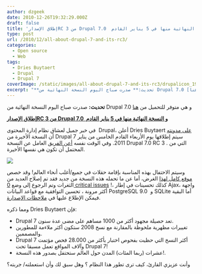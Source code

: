 ```yaml
---
author: dzgeek
date: 2010-12-26T19:32:29.000Z
draft: false
title: 'إطلاق الإصدارRC 3 من Drupal 7.0  و النسخة النهائية منها في 5 يناير القادم '
type: post
url: /2010/12/all-about-drupal-7-and-its-rc3/
categories:
  - Open source
  - Web
tags:
  - Dries Buytaert
  - Drupal
  - Drupal 7
coverImage: /static/images/all-about-drupal-7-and-its-rc3/drupalicon_193x220_2_0.png
excerpt: "**تحديث:** صدرت صباح اليوم النسخة النهائية من Drupal 7.0 و هي متوفر للتحميل من [هنا](http://drupal.org/drupal-7.0)\n\n**[إطلاق الإصدارRC 3 من Drupal 7.0 \_و النسخة النهائية منها في 5 يناير القادم](https://www.it-scoop.com/2010/12/all-about-drupal-7-and-its-rc3/)**\n\nفي خبر جميل لعشاق نظام إدارة المحتوى \_Drupal، أعلن Dries Buytaert [على مدونته](http://buytaert.net/drupal-7-to-be-released-on-january-5th-with-one-ginormous-party)"
---
```

**تحديث:** صدرت صباح اليوم النسخة النهائية من Drupal 7.0 و هي متوفر للتحميل من [هنا](http://drupal.org/drupal-7.0)

**[إطلاق الإصدارRC 3 من Drupal 7.0  و النسخة النهائية منها في 5 يناير القادم](https://www.it-scoop.com/2010/12/all-about-drupal-7-and-its-rc3/)**

في خبر جميل لعشاق نظام إدارة المحتوى  Drupal، أعلن Dries Buytaert [على مدونته](http://buytaert.net/drupal-7-to-be-released-on-january-5th-with-one-ginormous-party) أن النسخة الأخيرة من Drupal 7 سيتم إطلاقها يوم الأربعاء القادم الخامس من يناير 2011. وفي الوقت نفسه [أعن الفريق](http://drupal.org/drupal-7.0-rc3) العامل عن النسخة Drupal 7.0 RC 3 . التي من المحتمل أن تكون هي نفسها الأخيرة.

![](/static/images/all-about-drupal-7-and-its-rc3/drupalicon\_193x220\_2\_0.png)

وسيتم الاحتفال بهذه المناسبة بإقامة حقلات في جميع/أغلب أنحاء العالم! وقد خصص[ موقع كامل لهذا](http://www.drupal7releaseparty.org/) الغرض، أما عن ما تحمله هذه النسخة من جديد فقد تم إصلاح العديد من الثغرات وتم الرجوع إلى وضع [0 critical issues](http://drupal.org/project/issues/search/drupal?version%5B0%5D=7.x\&status%5B0%5D=1\&status%5B1%5D=8\&status%5B2%5D=13\&status%5B3%5D=14\&priorities%5B0%5D=1\&categories%5B0%5D=bug\&categories%5B1%5D=task) !، كذلك تحسينات في إطار Ajax، واجهة أكثر مرونة ، تحسين التوافقية مع قواعد البيانات PostgreSQL 9.0  و SQLite أما البقية فيمكن الإطلاع عليها في [ملاحظات الإصدارة](http://drupal.org/node/1005976).

ومما ذكره Dries Buytaert فإن:

-   Drupal 7 تعد حصيلة مجهود أكثر من 1000 مساهم على مضى عدة سنون.
-   تغييرات مظهرية ملحوظة بالمقارنة مع نسخ 2008 ستكون أكثر ملاءمة للمطورين والمصممين.
-   Drupal 7 أكثر النسخ التي حظيت بفحوص اختبار بأكثر من 28.000 فحص مؤتمت وآلاف المواقع تعمل مسبقا تحت Drupal 7!
-   عشرات (ربما المئات) المدن حول العالم ستحتفل بصدور هذه النسخة!.

وأنت عزيزي القارئ، كيف ترى تطور هذا النظام ؟ وهل سبق لك وأن استعملته/ جربته؟
